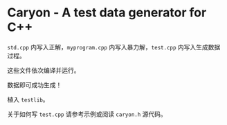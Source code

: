 # Caryon - A test data generator for C++

`std.cpp` 内写入正解，`myprogram.cpp` 内写入暴力解，`test.cpp` 内写入生成数据过程。

这些文件依次编译并运行。

数据即可成功生成！

植入 `testlib`。

关于如何写 `test.cpp` 请参考示例或阅读 `caryon.h` 源代码。

